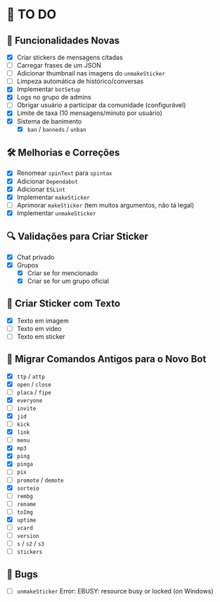 # 📝 TO DO

## 🚀 Funcionalidades Novas

- [x] Criar stickers de mensagens citadas
- [ ] Carregar frases de um JSON
- [ ] Adicionar thumbnail nas imagens do `unmakeSticker`
- [ ] Limpeza automática de histórico/conversas
- [x] Implementar `botSetup`
- [x] Logs no grupo de admins
- [ ] Obrigar usuário a participar da comunidade (configurável)
- [x] Limite de taxa (10 mensagens/minuto por usuário)
- [x] Sistema de banimento
  - [x] `ban` / `banneds` / `unban`

## 🛠️ Melhorias e Correções

- [x] Renomear `spinText` para `spintax`
- [x] Adicionar `Dependabot`
- [x] Adicionar `ESLint`
- [x] Implementar `makeSticker`
- [ ] Aprimorar `makeSticker` (tem muitos argumentos, não tá legal)
- [x] Implementar `unmakeSticker`

## 🔍 Validações para Criar Sticker

- [x] Chat privado
- [x] Grupos
  - [x] Criar se for mencionado
  - [x] Criar se for um grupo oficial

## 📝 Criar Sticker com Texto

- [x] Texto em imagem
- [ ] Texto em vídeo
- [ ] Texto em sticker

## 🔄 Migrar Comandos Antigos para o Novo Bot

- [x] `ttp` / `attp`
- [x] `open` / `close`
- [ ] `placa` / `fipe`
- [x] `everyone`
- [ ] `invite`
- [x] `jid`
- [ ] `kick`
- [x] `link`
- [ ] `menu`
- [x] `mp3`
- [x] `ping`
- [x] `pinga`
- [ ] `pix`
- [ ] `promote` / `demote`
- [x] `sorteio`
- [ ] `rembg`
- [ ] `rename`
- [ ] `toImg`
- [x] `uptime`
- [ ] `vcard`
- [ ] `version`
- [ ] `s` / `s2` / `s3`
- [ ] `stickers`

## 👾 Bugs

- [ ] `unmakeSticker` Error: EBUSY: resource busy or locked (on Windows)